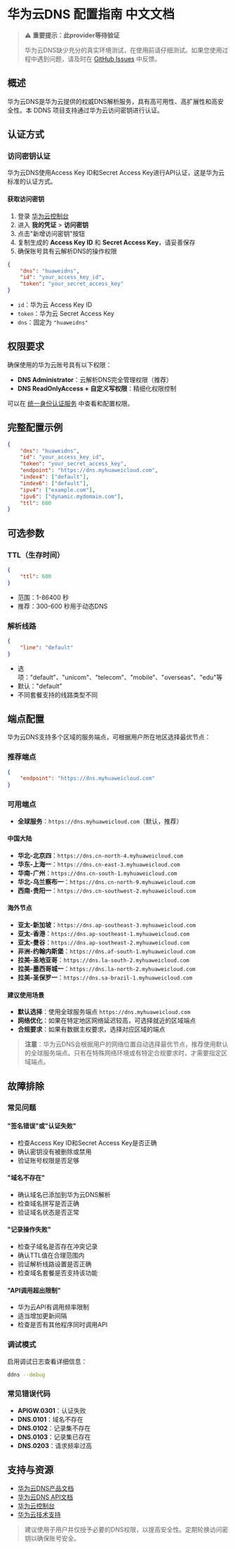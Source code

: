 # 华为云DNS 配置指南 中文文档

> ⚠️ **重要提示：此provider等待验证**
>
> 华为云DNS缺少充分的真实环境测试，在使用前请仔细测试。如果您使用过程中遇到问题，请及时在 [GitHub Issues](https://github.com/NewFuture/DDNS/issues) 中反馈。

## 概述

华为云DNS是华为云提供的权威DNS解析服务，具有高可用性、高扩展性和高安全性。本 DDNS 项目支持通过华为云访问密钥进行认证。

## 认证方式

### 访问密钥认证

华为云DNS使用Access Key ID和Secret Access Key进行API认证，这是华为云标准的认证方式。

#### 获取访问密钥

1. 登录 [华为云控制台](https://www.huaweicloud.com/)
2. 进入 **我的凭证** > **访问密钥**
3. 点击"新增访问密钥"按钮
4. 复制生成的 **Access Key ID** 和 **Secret Access Key**，请妥善保存
5. 确保账号具有云解析DNS的操作权限

```json
{
    "dns": "huaweidns",
    "id": "your_access_key_id",
    "token": "your_secret_access_key"
}
```

- `id`：华为云 Access Key ID
- `token`：华为云 Secret Access Key
- `dns`：固定为 `"huaweidns"`

## 权限要求

确保使用的华为云账号具有以下权限：

- **DNS Administrator**：云解析DNS完全管理权限（推荐）
- **DNS ReadOnlyAccess + 自定义写权限**：精细化权限控制

可以在 [统一身份认证服务](https://console.huaweicloud.com/iam/) 中查看和配置权限。

## 完整配置示例

```json
{
    "dns": "huaweidns",
    "id": "your_access_key_id",
    "token": "your_secret_access_key",
    "endpoint": "https://dns.myhuaweicloud.com",
    "index4": ["default"],
    "index6": ["default"],
    "ipv4": ["example.com"],
    "ipv6": ["dynamic.mydomain.com"],
    "ttl": 600
}
```

## 可选参数

### TTL（生存时间）

```json
{
    "ttl": 600
}
```

- 范围：1-86400 秒
- 推荐：300-600 秒用于动态DNS

### 解析线路

```json
{
    "line": "default"
}
```

- 选项："default"、"unicom"、"telecom"、"mobile"、"overseas"、"edu"等
- 默认："default"
- 不同套餐支持的线路类型不同

## 端点配置

华为云DNS支持多个区域的服务端点，可根据用户所在地区选择最优节点：

### 推荐端点

```json
{
    "endpoint": "https://dns.myhuaweicloud.com"
}
```

### 可用端点

- **全球服务**：`https://dns.myhuaweicloud.com`（默认，推荐）

#### 中国大陆

- **华北-北京四**：`https://dns.cn-north-4.myhuaweicloud.com`
- **华东-上海一**：`https://dns.cn-east-3.myhuaweicloud.com`
- **华南-广州**：`https://dns.cn-south-1.myhuaweicloud.com`
- **华北-乌兰察布一**：`https://dns.cn-north-9.myhuaweicloud.com`
- **西南-贵阳一**：`https://dns.cn-southwest-2.myhuaweicloud.com`

#### 海外节点

- **亚太-新加坡**：`https://dns.ap-southeast-3.myhuaweicloud.com`
- **亚太-香港**：`https://dns.ap-southeast-1.myhuaweicloud.com`
- **亚太-曼谷**：`https://dns.ap-southeast-2.myhuaweicloud.com`
- **非洲-约翰内斯堡**：`https://dns.af-south-1.myhuaweicloud.com`
- **拉美-圣地亚哥**：`https://dns.la-south-2.myhuaweicloud.com`
- **拉美-墨西哥城一**：`https://dns.la-north-2.myhuaweicloud.com`
- **拉美-圣保罗一**：`https://dns.sa-brazil-1.myhuaweicloud.com`

#### 建议使用场景

- **默认选择**：使用全球服务端点 `https://dns.myhuaweicloud.com`
- **网络优化**：如果在特定地区网络延迟较高，可选择就近的区域端点
- **合规要求**：如果有数据主权要求，选择对应区域的端点

> **注意**：华为云DNS会根据用户的网络位置自动选择最优节点，推荐使用默认的全球服务端点。只有在特殊网络环境或有特定合规要求时，才需要指定区域端点。

## 故障排除

### 常见问题

#### "签名错误"或"认证失败"

- 检查Access Key ID和Secret Access Key是否正确
- 确认密钥没有被删除或禁用
- 验证账号权限是否足够

#### "域名不存在"

- 确认域名已添加到华为云DNS解析
- 检查域名拼写是否正确
- 验证域名状态是否正常

#### "记录操作失败"

- 检查子域名是否存在冲突记录
- 确认TTL值在合理范围内
- 验证解析线路设置是否正确
- 检查域名套餐是否支持该功能

#### "API调用超出限制"

- 华为云API有调用频率限制
- 适当增加更新间隔
- 检查是否有其他程序同时调用API

### 调试模式

启用调试日志查看详细信息：

```sh
ddns --debug
```

### 常见错误代码

- **APIGW.0301**：认证失败
- **DNS.0101**：域名不存在  
- **DNS.0102**：记录集不存在
- **DNS.0103**：记录集已存在
- **DNS.0203**：请求频率过高

## 支持与资源

- [华为云DNS产品文档](https://support.huaweicloud.com/dns/)
- [华为云DNS API文档](https://support.huaweicloud.com/api-dns/)
- [华为云控制台](https://console.huaweicloud.com/dns/)
- [华为云技术支持](https://support.huaweicloud.com/)

> 建议使用子用户并仅授予必要的DNS权限，以提高安全性。定期轮换访问密钥以确保账号安全。
